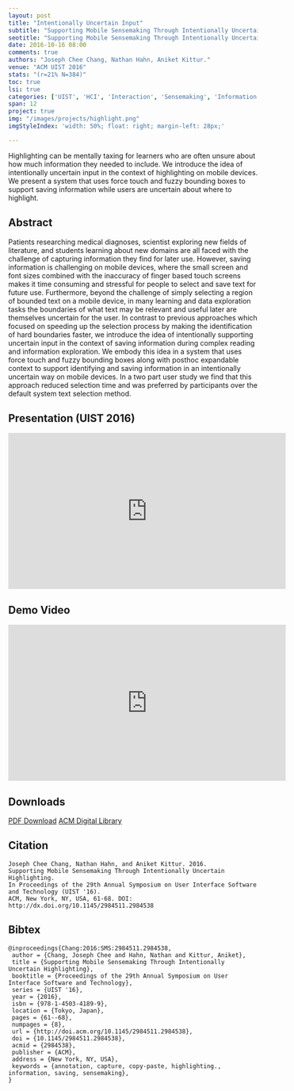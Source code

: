 ```yaml
---
layout: post
title: "Intentionally Uncertain Input"
subtitle: "Supporting Mobile Sensemaking Through Intentionally Uncertain Highlighting"
seotitle: "Supporting Mobile Sensemaking Through Intentionally Uncertain Highlighting (UIST 2016)"
date: 2016-10-16 08:00
comments: true
authors: "Joseph Chee Chang, Nathan Hahn, Aniket Kittur."
venue: "ACM UIST 2016"
stats: "(r=21% N=384)"
toc: true
lsi: true
categories: ['UIST', 'HCI', 'Interaction', 'Sensemaking', 'Information Foraging']
span: 12
project: true
img: "/images/projects/highlight.png"
imgStyleIndex: 'width: 50%; float: right; margin-left: 28px;'

---
```



Highlighting can be mentally taxing for learners who are often unsure about how
much information they needed to include.  We introduce the idea of
intentionally uncertain input in the context of highlighting on mobile devices.
We present a system that uses force touch and fuzzy bounding boxes to support
saving information while users are uncertain about where to highlight.

<!--more-->

Abstract
----------------------
Patients researching medical diagnoses, scientist exploring new fields of
literature, and students learning about new domains are all faced with the
challenge of capturing information they find for later use. However, saving
information is challenging on mobile devices, where the small screen and font
sizes combined with the inaccuracy of finger based touch screens makes it time
consuming and stressful for people to select and save text for future use.
Furthermore, beyond the challenge of simply selecting a region of bounded text
on a mobile device, in many learning and data exploration tasks the boundaries
of what text may be relevant and useful later are themselves uncertain for the
user. In contrast to previous approaches which focused on speeding up the
selection process by making the identification of hard boundaries faster, we
introduce the idea of intentionally supporting uncertain input in the context
of saving information during complex reading and information exploration. We
embody this idea in a system that uses force touch and fuzzy bounding boxes
along with posthoc expandable context to support identifying and saving
information in an intentionally uncertain way on mobile devices. In a two part
user study we find that this approach reduced selection time and was preferred
by participants over the default system text selection method.

Presentation (UIST 2016)
----------------------
<iframe width="560" height="315" src="https://www.youtube.com/embed/HPG6NWRTGvY?list=PLqhXYFYmZ-VcUPus2QYpAZdFmw5w6seVR" frameborder="0" allowfullscreen></iframe>

Demo Video
----------------------
<iframe width="560" height="315" src="https://www.youtube.com/embed/Rj_0GFeUQjg?rel=0" frameborder="0" allowfullscreen></iframe>

Downloads
----------------------
<a class="btn btn-default" href="/images/papers/mobile-highlighting.pdf" target='_blank' onclick="_gaq.push(['_trackEvent', 'Paper', 'Highlight', 'PDF']);" role="button">PDF Download</a>
<a class="btn btn-default" href="http://dl.acm.org/citation.cfm?id=2984538" target='_blank' onclick="_gaq.push(['_trackEvent', 'Paper', 'Highlight', 'ACM']);"  role="button">ACM Digital Library</a>

Citation
----------------------
```
Joseph Chee Chang, Nathan Hahn, and Aniket Kittur. 2016.
Supporting Mobile Sensemaking Through Intentionally Uncertain Highlighting.
In Proceedings of the 29th Annual Symposium on User Interface Software and Technology (UIST '16).
ACM, New York, NY, USA, 61-68. DOI: http://dx.doi.org/10.1145/2984511.2984538
```

Bibtex
----------------------
```
@inproceedings{Chang:2016:SMS:2984511.2984538,
 author = {Chang, Joseph Chee and Hahn, Nathan and Kittur, Aniket},
 title = {Supporting Mobile Sensemaking Through Intentionally Uncertain Highlighting},
 booktitle = {Proceedings of the 29th Annual Symposium on User Interface Software and Technology},
 series = {UIST '16},
 year = {2016},
 isbn = {978-1-4503-4189-9},
 location = {Tokyo, Japan},
 pages = {61--68},
 numpages = {8},
 url = {http://doi.acm.org/10.1145/2984511.2984538},
 doi = {10.1145/2984511.2984538},
 acmid = {2984538},
 publisher = {ACM},
 address = {New York, NY, USA},
 keywords = {annotation, capture, copy-paste, highlighting., information, saving, sensemaking},
} 
```
